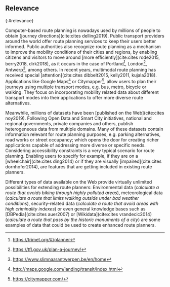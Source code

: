 ## Relevance
{:#relevance}

Computer-based route planning
is nowadays used by millions of people
to obtain [journey directions](cite:cites delling2019).
Public transport providers around the world
offer route planning services to keep their users better informed.
Public authorities also recognize route planning
as a mechanism to improve the mobility conditions of their cities and regions,
by enabling citizens and visitors to move around [more efficiently](cite:cites rode2015, berry2018, dirk2018),
as it occurs in the case of Portland[^portland], London[^london], Antwerp[^antwerp], among others.
In recent years, multimodal route planning has received special [attention](cite:cites dibbelt2015, kelly2011, kujala2018).
Applications like Google Maps[^googlemaps] or Citymapper[^citymapper],
allow users to plan their journeys using multiple transport modes,
e.g. bus, metro, bicycle or walking.
They focus on incorporating mobility related data
about different transport modes into their applications
to offer more diverse route alternatives.

Meanwhile, millions of datasets have been [published on the Web](cite:cites noy2019).
Following Open Data and Smart City initiatives,
national and regional governments, private companies and others,
publish heterogeneous data from multiple domains.
Many of these datasets contain information
relevant for route planning purposes,
e.g. parking alternatives, road works or street occupancy;
which opens the door for creating richer applications
capable of addressing more diverse or specific needs.
Considering accessibility constraints
is a very typical scenario for route planning.
Enabling users to specify for example,
if they are on a [wheelchair](cite:cites ding2014)
or if they are visually [impaired](cite:cites dornhofer2014),
are features that are getting included in existing route planners.

Different types of data available on the Web
provide virtually unlimited possibilities for extending route planners:
Environmental data (_calculate a route that avoids biking through highly polluted areas_),
meteorological data (_calculate a route that limits walking outside under bad weather conditions_),
security-related data (_calculate a route that avoid areas with high criminality indexes_)
or even general knowledge bases such as [DBPedia](cite:cites auer2007) or [Wikidata](cite:cites vrandecic2014)
(_calculate a route that pass by the historic monuments of a city_)
are some examples of data that could be used to create enhanced route planners.


[^portland]: <a href="https://trimet.org/#/planner">https://trimet.org/#/planner</a>
[^london]: <a href="https://tfl.gov.uk/plan-a-journey/">https://tfl.gov.uk/plan-a-journey/</a>
[^antwerp]: <a href="https://www.slimnaarantwerpen.be/en/home">https://www.slimnaarantwerpen.be/en/home</a>
[^googlemaps]: <a href="http://maps.google.com/landing/transit/index.html">http://maps.google.com/landing/transit/index.html</a>
[^citymapper]: <a href="https://citymapper.com/">https://citymapper.com/</a>
